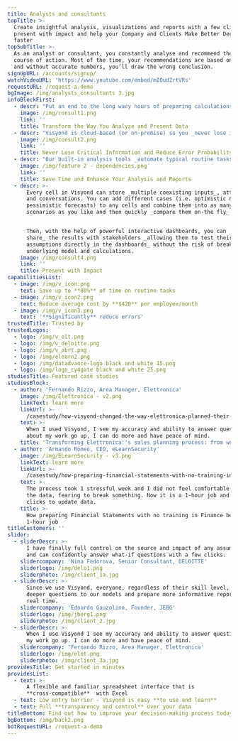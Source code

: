 ```yaml
---
title: Analysts and consultants
topTitle: >-
  Create insightful analysis, visualizations and reports with a few clicks,
  present with impact and help your Company and Clients Make Better Decisions,
  faster
topSubTitle: >-
  As an analyst or consultant, you constantly analyse and recommend the best
  course of action. Most of the time, your recommendations are based on numbers,
  and without accurate numbers, you’ll draw the wrong conclusion.
signUpURL: /accounts/signup/
watchVideoURL: 'https://www.youtube.com/embed/mIOudZrtVRs'
requestURL: /request-a-demo
bgImage: /img/analysts_consultants 3.jpg
infoBlockFirst:
  - descr: "Put an end to the long wary hours of preparing calculations for _multiple scenarios_!\r\n\r\n\r\nVisyond connects you to intelligent data that propagates your formulas with swiftness and ease, graphically displays opportunities and risks, aggregates data in real time, helps you easily find the source of information and lets you _answer what-if questions on the fly_.\r\n"
    image: /img/consult1.png
    link: ''
    title: Transform the Way You Analyze and Present Data
  - descr: "Visyond is cloud-based (or on-premise) so you _never lose information_ - you can manage and transfer team knowledge easily and _stop being called all the time just to make minor changes_.\n\nBuild and audit your solid model once, have Visyond help identify potential errors and then _securely share_ only relevant cells, charts and analysis _with only those who need to see and interact with them_. \r\n\r\nVisyond _never breaks formulas or loses your team's work_ while always tracking their input and changes.\r\n"
    image: /img/consult2.png
    link: ''
    title: Never Lose Critical Information and Reduce Error Probability
  - descr: "Our built-in analysis tools _automate typical routine tasks_ (like scenario creation and comparison, identification of the most important model drivers) that would otherwise require expensive software, add-ons, writing macros or error-prone lengthy manual setups. \r\n\r\nWith Visyond you will need just a few clicks and minutes to _perform analyses that used to take days_.\r\n"
    image: /img/feature 2 - dependencies.png
    link: ''
    title: Save Time and Enhance Your Analysis and Reports
  - descr: >-
      Every cell in Visyond can store _multiple coexisting inputs_, attachments
      and conversations. You can add different cases (i.e. optimistic &
      pessimistic forecasts) to any cells and combine them into as many
      scenarios as you like and then quickly _compare them on-the fly_.


      Then, with the help of powerful interactive dashboards, you can _securely
      share_ the results with stakeholders _allowing them to test their own
      assumptions directly in the dashboards_ without the risk of breaking the
      underlying model and calculations.
    image: /img/consult4.png
    link: ''
    title: Present with Impact
capabilitiesList:
  - image: /img/v_icon.png
    text: Save up to **80%** of time on routine tasks
  - image: /img/v_icon2.png
    text: Reduce average cost by **$420** per employee/month
  - image: /img/v_icon3.png
    text: '**Significantly** reduce errors'
trustedTitle: Trusted by
trustedLogos:
  - logo: /img/v_elt.png
  - logo: /img/v_deloitte.png
  - logo: /img/v_abrt.png
  - logo: /img/elearn2.png
  - logo: /img/datadvance-logo black and white 15.png
  - logo: /img/logo_cy4gate black and white 25.png
studiesTitle: Featured case studies
studiesBlock:
  - author: 'Fernando Rizzo, Area Manager, Elettronica'
    image: /img/Elettronica - v2.png
    linkText: learn more
    linkUrl: >-
      /casestudy/how-visyond-changed-the-way-elettronica-planned-their-sales-and-shortened-the-process-from-weeks-to-hours/
    text: >-
      When I used Visyond, I see my accuracy and ability to answer questions
      about my work go up. I can do more and have peace of mind.
    title: 'Transforming Elettronica''s sales planning process: from weeks to hours'
  - author: 'Armando Romeo, CEO, eLearnSecurity'
    image: /img/ELearnSecurity - v3.png
    linkText: learn more
    linkUrl: >-
      /casestudy/how-preparing-financial-statements-with-no-training-in-finance-became-a-1-hour-job/
    text: >-
      The process took 1 stressful week and I did not feel comfortable to update
      the data, fearing to break something. Now it is a 1-hour job and a few
      clicks to update data.
    title: >-
      How preparing Financial Statements with no training in Finance became a
      1-hour job
titleCustomers: ''
slider:
  - sliderDescr: >-
      I have finally full control on the source and impact of any assumptions,
      and can confidently answer what-if questions with a few clicks.
    slidercompany: 'Nina Fedorova, Senior Consultant, DELOITTE'
    sliderlogo: /img/delo1.png
    sliderphoto: /img/client_1a.jpg
  - sliderDescr: >-
      Since we use Visyond, everyone, regardless of their skill level, can ask
      deeper questions to our models and prepare more informative reports in
      real time.
    slidercompany: 'Edoardo Gauzolino, Founder, JEBG'
    sliderlogo: /img/jberg1.png
    sliderphoto: /img/client_2.jpg
  - sliderDescr: >-
      When I use Visyond I see my accuracy and ability to answer questions about
      my work go up. I can do more and have peace of mind.
    slidercompany: 'Fernando Rizzo, Area Manager, Elettronica'
    sliderlogo: /img/elet.png
    sliderphoto: /img/client_3a.jpg
providesTitle: Get started in minutes
providesList:
  - text: >-
      A flexible and familiar spreadsheet interface that is
      **cross-compatible**  with Excel
  - text: Low entry barrier - Visyond is easy **to use and learn**
  - text: Full **transparency and control** over your data
titleBottom: Find out how to improve your decision-making process today
bgBottom: /img/back2.png
botRequestURL: /request-a-demo
---
```


